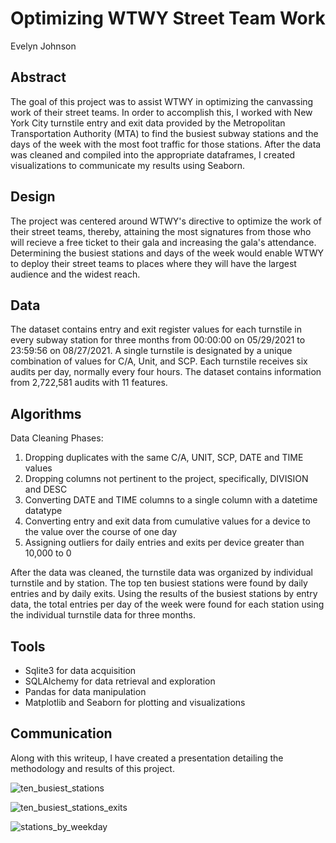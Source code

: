 # Optimizing WTWY Street Team Work 
Evelyn Johnson

## Abstract
The goal of this project was to assist WTWY in optimizing the canvassing work of their street teams. In order to accomplish this, I worked with New York City turnstile
entry and exit data provided by the Metropolitan Transportation Authority (MTA) to find the busiest subway stations and the days of the week with the 
most foot traffic for those stations. After the data was cleaned and compiled into the appropriate dataframes, I created visualizations to communicate my results
using Seaborn. 

## Design
The project was centered around WTWY's directive to optimize the work of their street teams, thereby, attaining the most signatures from those who will 
recieve a free ticket to their gala and increasing the gala's attendance.  Determining the busiest stations and days of the week would enable WTWY to 
deploy their street teams to places where they will have the largest audience and the widest reach.

## Data
The dataset contains entry and exit register values for each turnstile in every subway station for three months from 00:00:00 on 05/29/2021 to 23:59:56 on 08/27/2021. 
A single turnstile is designated by a unique combination of values for C/A, Unit, and SCP. Each turnstile receives six audits per day, normally every four hours. 
The dataset contains information from 2,722,581 audits with 11 features. 

## Algorithms
Data Cleaning Phases:
1. Dropping duplicates with the same C/A, UNIT, SCP, DATE and TIME values
2. Dropping columns not pertinent to the project, specifically, DIVISION and DESC
3. Converting DATE and TIME columns to a single column with a datetime datatype
4. Converting entry and exit data from cumulative values for a device to the value over the course of one day 
5. Assigning outliers for daily entries and exits per device greater than 10,000 to 0 

After the data was cleaned, the turnstile data was organized by individual turnstile and by station. The top ten busiest stations were found 
by daily entries and by daily exits. Using the results of the busiest stations by entry data, the total entries per day of the week were found for each station
using the individual turnstile data for three months.

## Tools
* Sqlite3 for data acquisition
* SQLAlchemy for data retrieval and exploration
* Pandas for data manipulation
* Matplotlib and Seaborn for plotting and visualizations

## Communication
Along with this writeup, I have created a presentation detailing the methodology and results of this project. 


![ten_busiest_stations](https://user-images.githubusercontent.com/84474016/133800265-93f305c2-28df-4bdf-a98a-0e8eae961da4.png)

![ten_busiest_stations_exits](https://user-images.githubusercontent.com/84474016/133800282-46fa46d5-02a2-4f1a-b78c-64e83a85c910.png)

![stations_by_weekday](https://user-images.githubusercontent.com/84474016/133800299-9a8601f6-6124-40a1-974f-ab9ea97be9e4.png)

